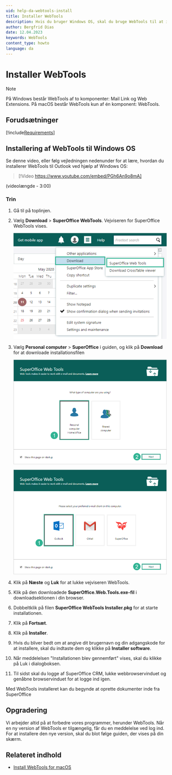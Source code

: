 ```yaml
---
uid: help-da-webtools-install
title: Installer WebTools
description: Hvis du bruger Windows OS, skal du bruge WebTools til at integrere dine Outlook- og Microsoft 365-dokumentapplikationer med SuperOffice CRM.
author: Bergfrid Dias
date: 12.04.2023
keywords: WebTools
content_type: howto
language: da
---
```


# Installer WebTools

> [!NOTE]
> På Windows består WebTools af to komponenter: Mail Link og Web Extensions. På macOS består WebTools kun af én komponent: WebTools.

## Forudsætninger

[!include[Requirements](includes/pre-req.md)]

## Installering af WebTools til Windows OS

Se denne video, eller følg vejledningen nedenunder for at lære, hvordan du installerer WebTools til Outlook ved hjælp af Windows OS:

<!-- markdownlint-disable-next-line MD034 DOCSMD007 -->
> [!Video https://www.youtube.com/embed/PGh6An9o8mA]

(videolængde - 3:00)

### Trin

1. Gå til <i class="ph ph-list" aria-label="Main menu"></i> på toplinjen.
1. Vælg **Download** > **SuperOffice WebTools**. Vejviseren for SuperOffice WebTools vises.

    ![Download WebTools -screenshot][img2]

1. Vælg **Personal computer** > **SuperOffice** i guiden, og klik på **Download** for at downloade installationsfilen

    ![WebTools installation -screenshot][img3]

    ![WebTools installation -screenshot][img4]

1. Klik på **Næste** og **Luk** for at lukke vejviseren WebTools.
1. Klik på den downloadede **SuperOffice.Web.Tools.exe-fil** i downloadsektionen i din browser.
1. Dobbeltklik på filen **SuperOffice WebTools Installer.pkg** for at starte installationen.
1. Klik på **Fortsæt**.
1. Klik på **Installer**.
1. Hvis du bliver bedt om at angive dit brugernavn og din adgangskode for at installere, skal du indtaste dem og klikke på **Installer software**.
1. Når meddelelsen "Installationen blev gennemført" vises, skal du klikke på Luk i dialogboksen.
1. Til sidst skal du logge af SuperOffice CRM, lukke webbrowservinduet og genåbne browservinduet for at logge ind igen.

Med WebTools installeret kan du begynde at oprette dokumenter inde fra SuperOffice

## Opgradering

Vi arbejder altid på at forbedre vores programmer, herunder WebTools. Når en ny version af WebTools er tilgængelig, får du en meddelelse ved log ind. For at installere den nye version, skal du blot følge guiden, der vises på din skærm.

## Relateret indhold

* [Install WebTools for macOS][1]

<!-- Referenced links -->
[1]: install-mac.md

<!-- Referenced images -->
[img2]: ../../../../media/loc/en/webtools/download-webtools.png
[img3]: ../../../../media/loc/en/webtools/webtools-pc.png
[img4]: ../../../../media/loc/en/webtools/webtools-email-client.png
